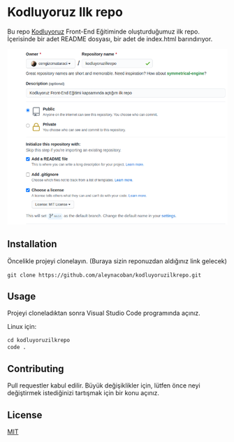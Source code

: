 # **Kodluyoruz Ilk repo**

Bu repo [Kodluyoruz](https://www.kodluyoruz.org/) Front-End Eğitiminde oluşturduğumuz ilk repo. İçerisinde bir adet README dosyası, bir adet de index.html barındırıyor.

![Proje resmi](https://github.com/Kodluyoruz/taskforce/raw/main/git/odev1/figures/github.png)

## **Installation**
Öncelikle projeyi clonelayın. (Buraya sizin reponuzdan aldığınız link gelecek)

`git clone https://github.com/aleynacoban/kodluyoruzilkrepo.git`

## **Usage**
Projeyi cloneladıktan sonra Visual Studio Code programında açınız.

Linux için:

``` 
cd kodluyoruzilkrepo
code .
```
## **Contributing**
Pull requestler kabul edilir. Büyük değişiklikler için, lütfen önce neyi değiştirmek istediğinizi tartışmak için bir konu açınız.
## **License**
[MIT](http://https://choosealicense.com/licenses/mit/.com)



